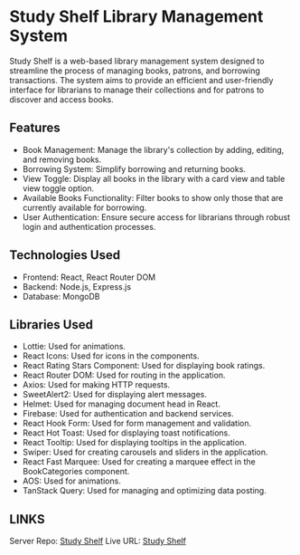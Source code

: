 # Study Shelf Library Management System

Study Shelf is a web-based library management system designed to streamline the process of managing books, patrons, and borrowing transactions. The system aims to provide an efficient and user-friendly interface for librarians to manage their collections and for patrons to discover and access books.

## Features

- Book Management: Manage the library's collection by adding, editing, and removing books.
- Borrowing System: Simplify borrowing and returning books.
- View Toggle: Display all books in the library with a card view and table view toggle option.
- Available Books Functionality: Filter books to show only those that are currently available for borrowing.
- User Authentication: Ensure secure access for librarians through robust login and authentication processes.

## Technologies Used

- Frontend: React, React Router DOM
- Backend: Node.js, Express.js
- Database: MongoDB

## Libraries Used

- Lottie: Used for animations.
- React Icons: Used for icons in the components.
- React Rating Stars Component: Used for displaying book ratings.
- React Router DOM: Used for routing in the application.
- Axios: Used for making HTTP requests.
- SweetAlert2: Used for displaying alert messages.
- Helmet: Used for managing document head in React.
- Firebase: Used for authentication and backend services.
- React Hook Form: Used for form management and validation.
- React Hot Toast: Used for displaying toast notifications.
- React Tooltip: Used for displaying tooltips in the application.
- Swiper: Used for creating carousels and sliders in the application.
- React Fast Marquee: Used for creating a marquee effect in the BookCategories component.
- AOS: Used for animations.
- TanStack Query: Used for managing and optimizing data posting.

## LINKS

Server Repo: [Study Shelf](https://github.com/jubayerahmmad/study-shelf-server)
Live URL: [Study Shelf](https://study-shelf-63c33.web.app/)
